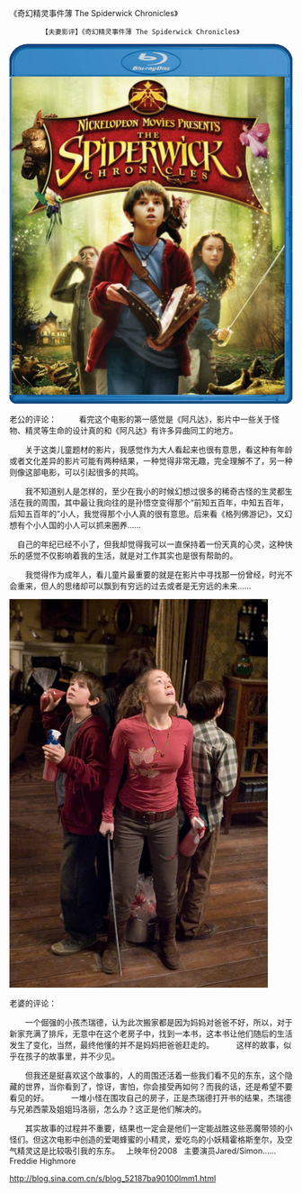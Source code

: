 《奇幻精灵事件薄 The Spiderwick Chronicles》

			【夫妻影评】《奇幻精灵事件薄 The Spiderwick Chronicles》

![](./img/52187ba9t9382194c5d66&690.jpg)


老公的评论：
 
　　看完这个电影的第一感觉是《阿凡达》，影片中一些关于怪物、精灵等生命的设计真的和《阿凡达》有许多异曲同工的地方。
 

　　关于这类儿童题材的影片，我感觉作为大人看起来也很有意思，看这种有年龄或者文化差异的影片可能有两种结果，一种觉得非常无趣，完全理解不了，另一种则像这部电影，可以引起很多的共鸣。
 

　　我不知道别人是怎样的，至少在我小的时候幻想过很多的稀奇古怪的生灵都生活在我的周围，其中最让我向往的是孙悟空变得那个“前知五百年，中知五百年，后知五百年的”小人，我觉得那个小人真的很有意思。后来看《格列佛游记》，又幻想有个小人国的小人可以抓来圈养……
　

　自己的年纪已经不小了，但我却觉得我可以一直保持着一份天真的心灵，这种快乐的感觉不仅影响着我的生活，就是对工作其实也是很有帮助的。
 

　　我觉得作为成年人，看儿童片最重要的就是在影片中寻找那一份曾经，时光不会重来，但人的思绪却可以飘到有穷远的过去或者是无穷远的未来……
 

![](./img/52187ba9t93821b52b15d&690.jpg)

老婆的评论：
 

　　一个倔强的小孩杰瑞德，认为此次搬家都是因为妈妈对爸爸不好，所以，对于新家充满了排斥，无意中在这个老房子中，找到一本书，这本书让他们随后的生活发生了变化，当然，最终他懂的并不是妈妈把爸爸赶走的。
 
　　这样的故事，似乎在孩子的故事里，并不少见。
 

　　但我还是挺喜欢这个故事的，人的周围还活着一些我们看不见的东东，这个隐藏的世界，当你看到了，惊讶，害怕，你会接受再如何？而我的话，还是希望不要看见的好。
 
　　一堆小怪在围攻自己的房子，正是杰瑞德打开书的结果，杰瑞德与兄弟西蒙及姐姐玛洛丽，怎么办？这正是他们解决的。
 

　　其实故事的过程并不重要，结果也一定会是他们一定能战胜这些恶魔带领的小怪们。但这次电影中创造的爱喝蜂蜜的小精灵，爱吃鸟的小妖精霍格斯奎尔，及空气精灵这是比较吸引我的东东。
 
上映年份2008
 
主要演员Jared/Simon……Freddie
Highmore							
		
http://blog.sina.com.cn/s/blog_52187ba90100lmm1.html
